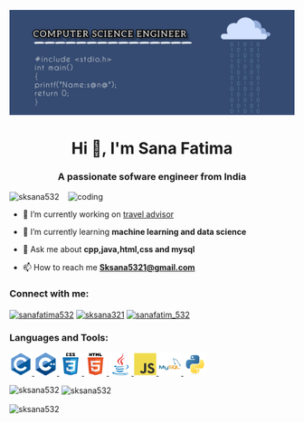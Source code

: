 ![logo](https://github.com/Sksana532/Sksana532/blob/main/28d017f7-317a-405c-aaff-0055b966b8f3.jpeg)

<h1 align="center">Hi 👋, I'm Sana Fatima</h1>
<h3 align="center">A passionate sofware engineer from India</h3>
<img align="right" alt="coding" width="400" src="https://media.giphy.com/media/h5vCZ5J3EJBQ7IkvO9/giphy.gif">


<p align="left"> <img src="https://komarev.com/ghpvc/?username=sksana532&label=Profile%20views&color=0e75b6&style=flat" alt="sksana532" /> </p>

- 🔭 I’m currently working on [travel advisor](https://travel--sanafatima3.repl.co/)

- 🌱 I’m currently learning **machine learning and data science**

- 💬 Ask me about **cpp,java,html,css and mysql**

- 📫 How to reach me **Sksana5321@gmail.com**

<h3 align="left">Connect with me:</h3>
<p align="left">
<a href="https://linkedin.com/in/sanafatima532" target="blank"><img align="center" src="https://raw.githubusercontent.com/rahuldkjain/github-profile-readme-generator/master/src/images/icons/Social/linked-in-alt.svg" alt="sanafatima532" height="30" width="40" /></a>
<a href="https://instagram.com/sksana321" target="blank"><img align="center" src="https://raw.githubusercontent.com/rahuldkjain/github-profile-readme-generator/master/src/images/icons/Social/instagram.svg" alt="sksana321" height="30" width="40" /></a>
<a href="https://www.hackerrank.com/sanafatim_532" target="blank"><img align="center" src="https://raw.githubusercontent.com/rahuldkjain/github-profile-readme-generator/master/src/images/icons/Social/hackerrank.svg" alt="sanafatim_532" height="30" width="40" /></a>
</p>

<h3 align="left">Languages and Tools:</h3>
<p align="left"> <a href="https://www.cprogramming.com/" target="_blank" rel="noreferrer"> <img src="https://raw.githubusercontent.com/devicons/devicon/master/icons/c/c-original.svg" alt="c" width="40" height="40"/> </a> <a href="https://www.w3schools.com/cpp/" target="_blank" rel="noreferrer"> <img src="https://raw.githubusercontent.com/devicons/devicon/master/icons/cplusplus/cplusplus-original.svg" alt="cplusplus" width="40" height="40"/> </a> <a href="https://www.w3schools.com/css/" target="_blank" rel="noreferrer"> <img src="https://raw.githubusercontent.com/devicons/devicon/master/icons/css3/css3-original-wordmark.svg" alt="css3" width="40" height="40"/> </a> <a href="https://www.w3.org/html/" target="_blank" rel="noreferrer"> <img src="https://raw.githubusercontent.com/devicons/devicon/master/icons/html5/html5-original-wordmark.svg" alt="html5" width="40" height="40"/> </a> <a href="https://www.java.com" target="_blank" rel="noreferrer"> <img src="https://raw.githubusercontent.com/devicons/devicon/master/icons/java/java-original.svg" alt="java" width="40" height="40"/> </a> <a href="https://developer.mozilla.org/en-US/docs/Web/JavaScript" target="_blank" rel="noreferrer"> <img src="https://raw.githubusercontent.com/devicons/devicon/master/icons/javascript/javascript-original.svg" alt="javascript" width="40" height="40"/> </a> <a href="https://www.mysql.com/" target="_blank" rel="noreferrer"> <img src="https://raw.githubusercontent.com/devicons/devicon/master/icons/mysql/mysql-original-wordmark.svg" alt="mysql" width="40" height="40"/> </a> <a href="https://www.python.org" target="_blank" rel="noreferrer"> <img src="https://raw.githubusercontent.com/devicons/devicon/master/icons/python/python-original.svg" alt="python" width="40" height="40"/> </a> </p>

<p><img align="left" src="https://github-readme-stats.vercel.app/api/top-langs?username=sksana532&show_icons=true&locale=en&layout=compact" alt="sksana532" /></p>

<p>&nbsp;<img align="center" src="https://github-readme-stats.vercel.app/api?username=sksana532&show_icons=true&locale=en" alt="sksana532" /></p>

<p><img align="center" src="https://github-readme-streak-stats.herokuapp.com/?user=sksana532&" alt="sksana532" /></p>
